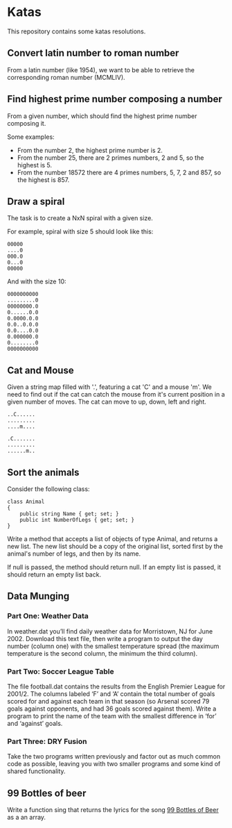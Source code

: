 # Katas

This repository contains some katas resolutions.

## Convert latin number to roman number

From a latin number (like 1954), we want to be able to retrieve the corresponding roman number (MCMLIV).

## Find highest prime number composing a number

From a given number, which should find the highest prime number composing it.

Some examples:
- From the number 2, the highest prime number is 2.
- From the number 25, there are 2 primes numbers, 2 and 5, so the highest is 5.
- From the number 18572 there are 4 primes numbers, 5, 7, 2 and 857, so the highest is 857.

## Draw a spiral

The task is to create a NxN spiral with a given size.

For example, spiral with size 5 should look like this:
```
00000
....0
000.0
0...0
00000
```

And with the size 10:
```
0000000000
.........0
00000000.0
0......0.0
0.0000.0.0
0.0..0.0.0
0.0....0.0
0.000000.0
0........0
0000000000
```

## Cat and Mouse

Given a string map filled with '.', featuring a cat 'C' and a mouse 'm'.
We need to find out if the cat can catch the mouse from it's current position in a given number of moves.
The cat can move to up, down, left and right.

```
..C......
.........
....m....
```

```
.C.......
.........
......m..
```

## Sort the animals

Consider the following class:

```
class Animal
{
	public string Name { get; set; }
	public int NumberOfLegs { get; set; }
}
```

Write a method that accepts a list of objects of type Animal, and returns a new list. The new list should be a copy of the original list, sorted first by the animal's number of legs, and then by its name.

If null is passed, the method should return null. If an empty list is passed, it should return an empty list back.

## Data Munging

### Part One: Weather Data

In weather.dat you’ll find daily weather data for Morristown, NJ for June 2002.
Download this text file, then write a program to output the day number (column one) with the smallest temperature spread (the maximum temperature is the second column, the minimum the third column).

### Part Two: Soccer League Table

The file football.dat contains the results from the English Premier League for 2001/2. The columns labeled ‘F’ and ‘A’ contain the total number of goals scored for and against each team in that season (so Arsenal scored 79 goals against opponents, and had 36 goals scored against them).
Write a program to print the name of the team with the smallest difference in ‘for’ and ‘against’ goals.

### Part Three: DRY Fusion

Take the two programs written previously and factor out as much common code as possible, leaving you with two smaller programs and some kind of shared functionality.

## 99 Bottles of beer

Write a function sing that returns the lyrics for the song [99 Bottles of Beer](https://en.wikipedia.org/wiki/99_Bottles_of_Beer) as a an array.
